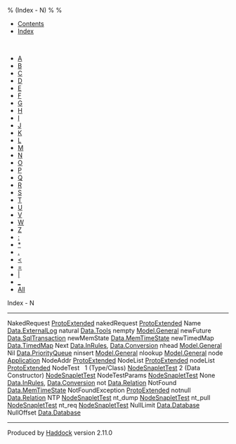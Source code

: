 % (Index - N)
% 
% 

-   [Contents](index.html)
-   [Index](doc-index.html)

 

-   [A](doc-index-A.html)
-   [B](doc-index-B.html)
-   [C](doc-index-C.html)
-   [D](doc-index-D.html)
-   [E](doc-index-E.html)
-   [F](doc-index-F.html)
-   [G](doc-index-G.html)
-   [H](doc-index-H.html)
-   [I](doc-index-I.html)
-   [J](doc-index-J.html)
-   [K](doc-index-K.html)
-   [L](doc-index-L.html)
-   [M](doc-index-M.html)
-   [N](doc-index-N.html)
-   [O](doc-index-O.html)
-   [P](doc-index-P.html)
-   [Q](doc-index-Q.html)
-   [R](doc-index-R.html)
-   [S](doc-index-S.html)
-   [T](doc-index-T.html)
-   [U](doc-index-U.html)
-   [V](doc-index-V.html)
-   [W](doc-index-W.html)
-   [Z](doc-index-Z.html)
-   [:](doc-index-58.html)
-   [\*](doc-index-42.html)
-   [.](doc-index-46.html)
-   [\<](doc-index-60.html)
-   [=](doc-index-61.html)
-   [|](doc-index-124.html)
-   [\_](doc-index-95.html)
-   [All](doc-index-All.html)

Index - N

  ---------------------- ------------------------------------------------------------------------------------------
  NakedRequest           [ProtoExtended](ProtoExtended.html#v:NakedRequest)
  nakedRequest           [ProtoExtended](ProtoExtended.html#v:nakedRequest)
  Name                   [Data.ExternalLog](Data-ExternalLog.html#t:Name)
  natural                [Data.Tools](Data-Tools.html#v:natural)
  nempty                 [Model.General](Model-General.html#v:nempty)
  newFuture              [Data.SqlTransaction](Data-SqlTransaction.html#v:newFuture)
  newMemState            [Data.MemTimeState](Data-MemTimeState.html#v:newMemState)
  newTimedMap            [Data.TimedMap](Data-TimedMap.html#v:newTimedMap)
  Next                   [Data.InRules](Data-InRules.html#v:Next), [Data.Conversion](Data-Conversion.html#v:Next)
  nhead                  [Model.General](Model-General.html#v:nhead)
  Nil                    [Data.PriorityQueue](Data-PriorityQueue.html#v:Nil)
  ninsert                [Model.General](Model-General.html#v:ninsert)
  nlookup                [Model.General](Model-General.html#v:nlookup)
  node                   [Application](Application.html#v:node)
  NodeAddr               [ProtoExtended](ProtoExtended.html#t:NodeAddr)
  NodeList               [ProtoExtended](ProtoExtended.html#v:NodeList)
  nodeList               [ProtoExtended](ProtoExtended.html#v:nodeList)
  NodeTest                
  1 (Type/Class)         [NodeSnapletTest](NodeSnapletTest.html#t:NodeTest)
  2 (Data Constructor)   [NodeSnapletTest](NodeSnapletTest.html#v:NodeTest)
  NodeTestParams         [NodeSnapletTest](NodeSnapletTest.html#t:NodeTestParams)
  None                   [Data.InRules](Data-InRules.html#v:None), [Data.Conversion](Data-Conversion.html#v:None)
  not                    [Data.Relation](Data-Relation.html#v:not)
  NotFound               [Data.MemTimeState](Data-MemTimeState.html#v:NotFound)
  NotFoundException      [ProtoExtended](ProtoExtended.html#v:NotFoundException)
  notnull                [Data.Relation](Data-Relation.html#v:notnull)
  NTP                    [NodeSnapletTest](NodeSnapletTest.html#v:NTP)
  nt\_dump               [NodeSnapletTest](NodeSnapletTest.html#v:nt_dump)
  nt\_pull               [NodeSnapletTest](NodeSnapletTest.html#v:nt_pull)
  nt\_req                [NodeSnapletTest](NodeSnapletTest.html#v:nt_req)
  NullLimit              [Data.Database](Data-Database.html#v:NullLimit)
  NullOffset             [Data.Database](Data-Database.html#v:NullOffset)
  ---------------------- ------------------------------------------------------------------------------------------

Produced by [Haddock](http://www.haskell.org/haddock/) version 2.11.0
